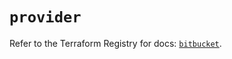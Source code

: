 # `provider`

Refer to the Terraform Registry for docs: [`bitbucket`](https://registry.terraform.io/providers/drfaust92/bitbucket/2.50.0/docs).
